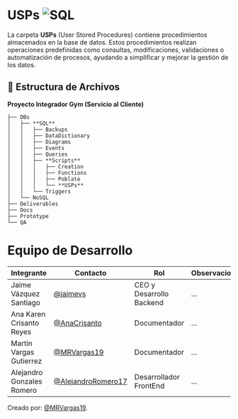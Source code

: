 # **USPs** ![SQL](https://img.shields.io/badge/SQL-blue?logo=microsoftsqlserver)

La carpeta **USPs** (User Stored Procedures) contiene procedimientos almacenados en la base de datos. Estos procedimientos realizan operaciones predefinidas como consultas, modificaciones, validaciones o automatización de procesos, ayudando a simplificar y mejorar la gestión de los datos.

## 📁 **Estructura de Archivos**
**Proyecto Integrador Gym (Servicio al Cliente)**

```plaintext
├── DBs
│   ├── **SQL**
│   │   ├── Backups
│   │   ├── DataDictionary
│   │   ├── Diagrams
│   │   ├── Events
│   │   ├── Queries
│   │   ├── **Scripts**
│   │   │   ├── Creation
│   │   │   ├── Functions
│   │   │   ├── Poblate
│   │   │   └── **USPs**
│   │   └── Triggers
│   └── NoSQL
├── Deliverables
├── Docs
├── Prototype
└── QA
```

# Equipo de Desarrollo

|Integrante|Contacto|Rol|Observaciones|
|----------|--------|---|-------------|
|Jaime Vázquez Santiago|[@jaimevs](https://github.com/jaimevs)|CEO y Desarrollo Backend|...|
|Ana Karen Crisanto Reyes|[@AnaCrisanto](https://github.com/AnaCrisanto)|Documentador|...|
|Martin Vargas Gutierrez|[@MRVargas19](https://github.com/MRVargas19)|Documentador|...|
|Alejandro Gonzales Romero|[@AlejandroRomero17](https://github.com/AlejandroRomero17)|Desarrollador FrontEnd|...|

Creado por: [@MRVargas19](https://github.com/MRVargas19).




